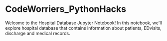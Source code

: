 # CodeWorriers_PythonHacks
Welcome to the Hospital Database Jupyter Notebook! In this notebook, we'll explore hospital database that contains information about patients, EDvisits, discharge and medical records.
